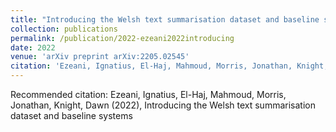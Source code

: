 ```yaml
---
title: "Introducing the Welsh text summarisation dataset and baseline systems"
collection: publications
permalink: /publication/2022-ezeani2022introducing
date: 2022
venue: 'arXiv preprint arXiv:2205.02545'
citation: 'Ezeani, Ignatius, El-Haj, Mahmoud, Morris, Jonathan, Knight, Dawn (2022), Introducing the Welsh text summarisation dataset and baseline systems'
---
```

Recommended citation: Ezeani, Ignatius, El-Haj, Mahmoud, Morris, Jonathan, Knight, Dawn (2022), Introducing the Welsh text summarisation dataset and baseline systems